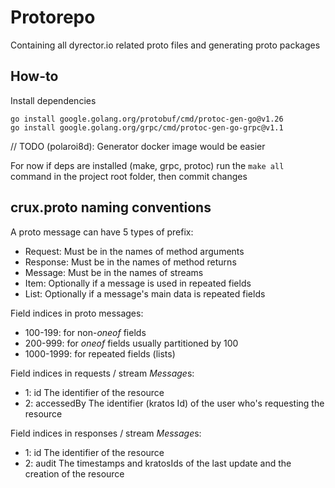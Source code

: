 # Protorepo

Containing all dyrector.io related proto files
and generating proto packages

## How-to

Install dependencies

```
go install google.golang.org/protobuf/cmd/protoc-gen-go@v1.26
go install google.golang.org/grpc/cmd/protoc-gen-go-grpc@v1.1
```

// TODO (polaroi8d): Generator docker image would be easier

For now if deps are installed (make, grpc, protoc) run the `make all` command in the project root folder, then commit changes

## crux.proto naming conventions

A proto message can have 5 types of prefix:

-   Request: Must be in the names of method arguments
-   Response: Must be in the names of method returns
-   Message: Must be in the names of streams
-   Item: Optionally if a message is used in repeated fields
-   List: Optionally if a message's main data is repeated fields

Field indices in proto messages:

-   100-199: for non-_oneof_ fields
-   200-999: for _oneof_ fields usually partitioned by 100
-   1000-1999: for repeated fields (lists)

Field indices in requests / stream *Message*s:

-   1: id The identifier of the resource
-   2: accessedBy The identifier (kratos Id) of the user who's requesting the resource

Field indices in responses / stream *Message*s:

-   1: id The identifier of the resource
-   2: audit The timestamps and kratosIds of the last update and the creation of the resource
